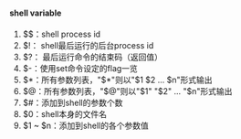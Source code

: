 #### shell variable
1. $$：shell process id
2. $!： shell最后运行的后台process id
3. $?： 最后运行命令的结束码（返回值）
4. $-：使用set命令设定的flag一览
5. $*：所有参数列表，"$*"则以"$1 $2 ... $n"形式输出
6. $@：所有参数列表，"$@"则以"$1" "$2" ... "$n"形式输出
7. $#：添加到shell的参数个数
8. $0：shell本身的文件名
9. $1 ~ $n：添加到shell的各个参数值
